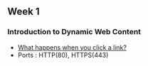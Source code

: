 ## Week 1

### Introduction to Dynamic Web Content

- [What happens when you click a link?](https://www.youtube.com/watch?v=keo0dglCj7I)
- Ports : HTTP(80), HTTPS(443)
